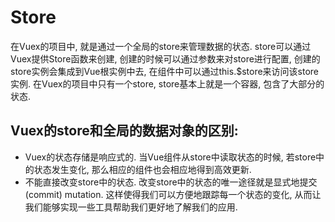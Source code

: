 # Store 

在Vuex的项目中, 就是通过一个全局的store来管理数据的状态. store可以通过Vuex提供Store函数来创建, 创建的时候可以通过参数来对store进行配置, 创建的store实例会集成到Vue根实例中去, 在组件中可以通过this.$store来访问该store实例. 在Vuex的项目中只有一个store, store基本上就是一个容器, 包含了大部分的状态. 


## Vuex的store和全局的数据对象的区别:

* Vuex的状态存储是响应式的. 当Vue组件从store中读取状态的时候, 若store中的状态发生变化, 那么相应的组件也会相应地得到高效更新. 
* 不能直接改变store中的状态. 改变store中的状态的唯一途径就是显式地提交(commit) mutation. 这样使得我们可以方便地跟踪每一个状态的变化, 从而让我们能够实现一些工具帮助我们更好地了解我们的应用. 

